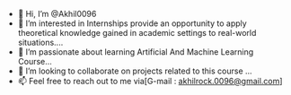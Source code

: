 - 👋 Hi, I’m @Akhil0096
- 👀 I’m interested in Internships provide an opportunity to apply theoretical knowledge gained in academic settings to real-world situations....
- 🌱 I’m passionate about learning Artificial And Machine Learning Course...
- 💞️ I’m looking to collaborate on projects related to this course ...
- 📫 Feel free to reach out to me via[G-mail : akhilrock.0096@gmail.com]
<!---
Akhil0096/Akhil0096 is a ✨ special ✨ repository because its `README.md` (this file) appears on your GitHub profile.
You can click the Preview link to take a look at your changes.
--->
